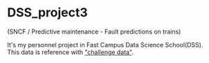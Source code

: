 # DSS_project3 
(SNCF / Predictive maintenance - Fault predictions on trains)

It's my personnel project in Fast Campus Data Science School(DSS).  
This data is reference with ["challenge data"](https://challengedata.ens.fr).

